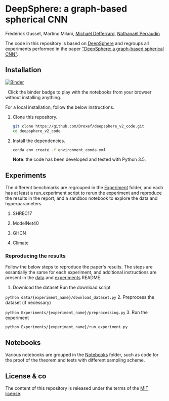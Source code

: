 # DeepSphere: a graph-based spherical CNN

Frédérick Gusset, Martino Milani, [Michaël Defferrard][mdeff], [Nathanaël Perraudin][nath]

[nath]: https://perraudin.info
[mdeff]: http://deff.ch

The code in this repository is based on [DeepSphere](https://github.com/SwissDataScienceCenter/DeepSphere) and regroups all experiments performed in the paper ["DeepSphere: a graph-based spherical CNN"][paper]. 

[paper]: http://localhost

## Installation
[![Binder](https://mybinder.org/badge_logo.svg)][binder_lab]

&nbsp; Click the binder badge to play with the notebooks from your browser without installing anything.

[binder_lab]: http://localhost


For a local installation, follow the below instructions.

1. Clone this repository.
   ```sh
   git clone https://github.com/Droxef/deepsphere_v2_code.git
   cd deepsphere_v2_code
   ```

2. Install the dependencies.
   ```sh
   conda env create -f environment_conda.yml
   ```

   **Note**: the code has been developed and tested with Python 3.5.

## Experiments

The different benchmarks are regrouped in the [Experiment](Experiments) folder,
and each has at least a run_experiment script to rerun the experiment and reproduce the results in the report,
and a sandbox notebook to explore the data and hyperparameters.

1. SHREC17

2. ModelNet40
    
3. GHCN

4. Climate

### Reproducing the results
Follow the below steps to reproduce the paper's results. The steps are essantially the same for each experiment, and additional instructions are present in the [data](data/README.md) and [experiments](Experiments/README.md) README.
1. Download the dataset
Run the download script

```python data/{experiment_name}/download_dataset.py```
2. Preprocess the dataset (if necessary)

```python Experiments/{experiment_name}/preprocessing.py```
3. Run the experiment

```python Experiments/{experiment_name}/run_experiment.py```


## Notebooks
Various notebooks are grouped in the [Notebooks](Notebooks) folder, such as code for the proof of the theorem and tests with different sampling scheme.


## License & co

The content of this repository is released under the terms of the [MIT license](LICENCE.txt).
